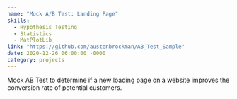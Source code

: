 ```yaml
---
name: "Mock A/B Test: Landing Page"
skills: 
  - Hypothesis Testing
  - Statistics
  - MatPlotLib
link: "https://github.com/austenbrockman/AB_Test_Sample"
date: 2020-12-26 06:00:00 -0000
category: projects
---
```


Mock AB Test to determine if a new loading page on a website improves the conversion rate of potential customers. 
